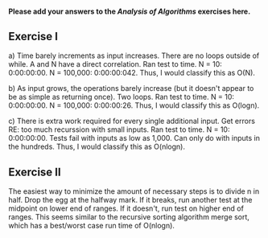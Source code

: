 #### Please add your answers to the ***Analysis of  Algorithms*** exercises here.

## Exercise I

a) Time barely increments as input increases. There are no loops outside of while. A and N have a direct correlation.
Ran test to time. N = 10: 0:00:00:00. N = 100,000: 0:00:00:042. Thus, I would classify this as O(N).

b) As input grows, the operations barely increase (but it doesn't appear to be as simple as returning once). Two loops.
Ran test to time. N = 10: 0:00:00:00. N = 100,000: 0:00:00:26. Thus, I would classify this as O(logn).

c) There is extra work required for every single additional input. Get errors RE: too much recurssion with small inputs.
Ran test to time. N = 10: 0:00:00:00. Tests fail with inputs as low as 1,000. Can only do with inputs in the hundreds. Thus, I would classify this as O(nlogn).

## Exercise II

The easiest way to minimize the amount of necessary steps is to divide n in half. Drop the egg at the halfway mark. 
If it breaks, run another test at the midpoint on lower end of ranges. If it doesn't, run test on higher end of ranges. This seems similar to the recursive sorting algorithm merge sort, which has a best/worst case run time of O(nlogn).